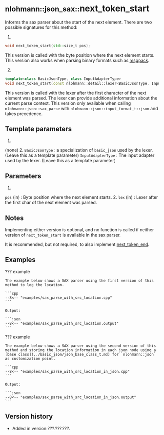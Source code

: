 # <small>nlohmann::json_sax::</small>next_token_start

Informs the sax parser about the start of the next element.
There are two possible signatures for this method:

1. 
```cpp
void next_token_start(std::size_t pos);
```
This version is called with the byte position where the next element starts. This version also works when parsing binary formats such as [msgpack](../basic_json/input_format_t.md).

2. 
```cpp
template<class BasicJsonType, class InputAdapterType>
void next_token_start(const nlohmann::detail::lexer<BasicJsonType, InputAdapterType>& lex)
```
This version is called with the lexer after the first character of the next element was parsed. The lexer can provide additional information about the current parse context. This version only available when calling `nlohmann::json::sax_parse` with `nlohmann::json::input_format_t::json` and takes precedence.

## Template parameters
1. 
(none)
2. 
`BasicJsonType`
:   a specialization of `basic_json` used by the lexer. (Leave this as a template parameter)
`InputAdapterType`
:   The input adapter used by the lexer. (Leave this as a template parameter)

## Parameters
1. 
`pos` (in)
:   Byte position where the next element starts.
2. 
`lex` (in)
:   Lexer after the first char of the next element was parsed.

## Notes

Implementing either version is optional, and no function is called if neither version of `next_token_start` is available in the sax parser.

It is recommended, but not required, to also implement [next_token_end](next_token_end.md).

## Examples

??? example

    The example below shows a SAX parser using the first version of this method to log the location.

    ```cpp
    --8<-- "examples/sax_parse_with_src_location.cpp"
    ```

    Output:

    ```json
    --8<-- "examples/sax_parse_with_src_location.output"
    ```

??? example

    The example below shows a SAX parser using the second version of this method and storing the location information in each json node using a [base class](../basic_json/json_base_class_t.md) for `nlohmann::json` as customization point.

    ```cpp
    --8<-- "examples/sax_parse_with_src_location_in_json.cpp"
    ```

    Output:

    ```json
    --8<-- "examples/sax_parse_with_src_location_in_json.output"
    ```
## Version history

- Added in version ???.???.???.
